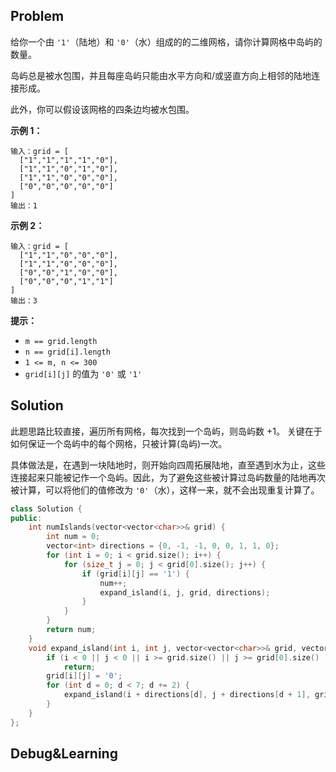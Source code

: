 

## Problem

给你一个由 `'1'`（陆地）和 `'0'`（水）组成的的二维网格，请你计算网格中岛屿的数量。

岛屿总是被水包围，并且每座岛屿只能由水平方向和/或竖直方向上相邻的陆地连接形成。

此外，你可以假设该网格的四条边均被水包围。

**示例 1：**

```
输入：grid = [
  ["1","1","1","1","0"],
  ["1","1","0","1","0"],
  ["1","1","0","0","0"],
  ["0","0","0","0","0"]
]
输出：1
```

**示例 2：**

```
输入：grid = [
  ["1","1","0","0","0"],
  ["1","1","0","0","0"],
  ["0","0","1","0","0"],
  ["0","0","0","1","1"]
]
输出：3
```

**提示：**

- `m == grid.length`
- `n == grid[i].length`
- `1 <= m, n <= 300`
- `grid[i][j]` 的值为 `'0'` 或 `'1'`



## Solution

此题思路比较直接，遍历所有网格，每次找到一个岛屿，则岛屿数 +1。 关键在于如何保证一个岛屿中的每个网格，只被计算(岛屿)一次。

具体做法是，在遇到一块陆地时，则开始向四周拓展陆地，直至遇到水为止，这些连接起来只能被记作一个岛屿。因此，为了避免这些被计算过岛屿数量的陆地再次被计算，可以将他们的值修改为 `'0'`（水），这样一来，就不会出现重复计算了。



```c++
class Solution {
public:
    int numIslands(vector<vector<char>>& grid) {
        int num = 0;
        vector<int> directions = {0, -1, -1, 0, 0, 1, 1, 0};
        for (int i = 0; i < grid.size(); i++) {
            for (size_t j = 0; j < grid[0].size(); j++) {
                if (grid[i][j] == '1') {
                    num++;
                    expand_island(i, j, grid, directions);
                }
            }
        }
        return num;
    }
    void expand_island(int i, int j, vector<vector<char>>& grid, vector<int>& directions) {
        if (i < 0 || j < 0 || i >= grid.size() || j >= grid[0].size() || grid[i][j] == '0')
            return;
        grid[i][j] = '0';
        for (int d = 0; d < 7; d += 2) {
            expand_island(i + directions[d], j + directions[d + 1], grid, directions);
        }
    }
};
```



## Debug&Learning



